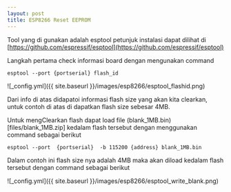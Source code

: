 ```yaml
---
layout: post
title: ESP8266 Reset EEPROM
---
```


Tool yang di gunakan adalah esptool petunjuk instalasi dapat dilihat di [https://github.com/espressif/esptool](https://github.com/espressif/esptool)

Langkah pertama check informasi board dengan  mengunakan command 

```esptool --port {portserial} flash_id```

![_config.yml]({{ site.baseurl }}/images/esp8266/esptool_flashid.png)

Dari info di atas didapatoi informasi flash size yang akan kita clearkan, 
untuk contoh di atas di dapatkan flash size sebesar 4MB.

Untuk mengClearkan flash dapat load file  (blank_1MB.bin)[files/blank_1MB.zip] kedalam flash tersebut 
dengan menggunakan command sebagai berikut 

```esptool --port  {portserial}  -b 115200 {address} blank_1MB.bin ```

Dalam contoh ini flash size nya adalah 4MB maka akan diload kedalam flash tersebut dengan command sebagai berikut 

![_config.yml]({{ site.baseurl }}/images/esp8266/esptool_write_blank.png)